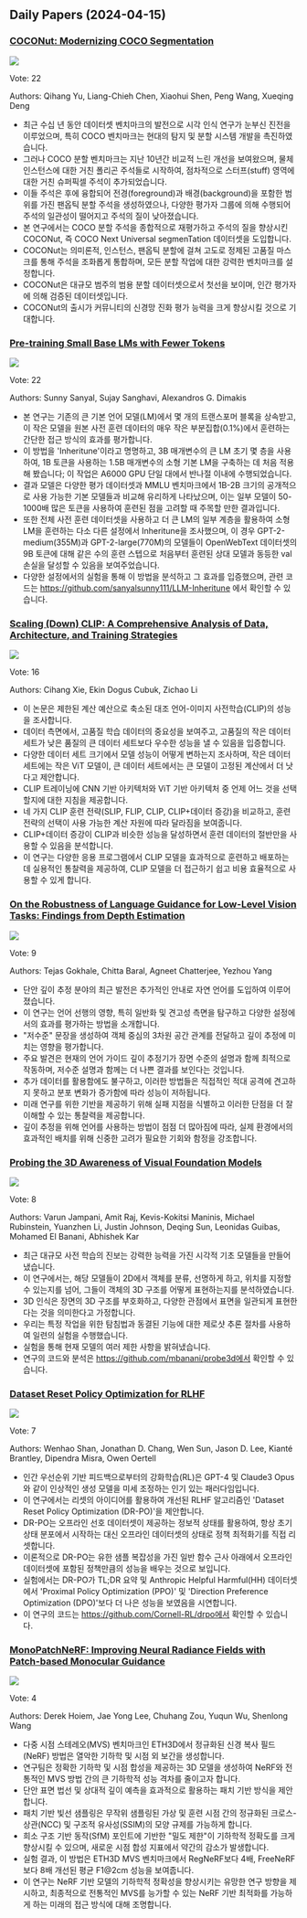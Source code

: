 ## Daily Papers (2024-04-15)

### [COCONut: Modernizing COCO Segmentation](https://arxiv.org/abs/2404.08639)

![](https://cdn-thumbnails.huggingface.co/social-thumbnails/papers/2404.08639.png)

Vote: 22

Authors: Qihang Yu, Liang-Chieh Chen, Xiaohui Shen, Peng Wang, Xueqing Deng

- 최근 수십 년 동안 데이터셋 벤치마크의 발전으로 시각 인식 연구가 눈부신 진전을 이루었으며, 특히 COCO 벤치마크는 현대의 탐지 및 분할 시스템 개발을 촉진하였습니다.
- 그러나 COCO 분할 벤치마크는 지난 10년간 비교적 느린 개선을 보여왔으며, 물체 인스턴스에 대한 거친 폴리곤 주석들로 시작하여, 점차적으로 스터프(stuff) 영역에 대한 거친 슈퍼픽셀 주석이 추가되었습니다.
- 이들 주석은 후에 융합되어 전경(foreground)과 배경(background)을 포함한 범위를 가진 팬옵틱 분할 주석을 생성하였으나, 다양한 평가자 그룹에 의해 수행되어 주석의 일관성이 떨어지고 주석의 질이 낮아졌습니다.
- 본 연구에서는 COCO 분할 주석을 종합적으로 재평가하고 주석의 질을 향상시킨 COCONut, 즉 COCO Next Universal segmenTation 데이터셋을 도입합니다.
- COCONut는 의미론적, 인스턴스, 팬옵틱 분할에 걸쳐 고도로 정제된 고품질 마스크를 통해 주석을 조화롭게 통합하며, 모든 분할 작업에 대한 강력한 벤치마크를 설정합니다.
- COCONut은 대규모 범주의 범용 분할 데이터셋으로서 첫선을 보이며, 인간 평가자에 의해 검증된 데이터셋입니다.
- COCONut의 출시가 커뮤니티의 신경망 진화 평가 능력을 크게 향상시킬 것으로 기대합니다.

### [Pre-training Small Base LMs with Fewer Tokens](https://arxiv.org/abs/2404.08634)

![](https://cdn-thumbnails.huggingface.co/social-thumbnails/papers/2404.08634.png)

Vote: 22

Authors: Sunny Sanyal, Sujay Sanghavi, Alexandros G. Dimakis

- 본 연구는 기존의 큰 기본 언어 모델(LM)에서 몇 개의 트랜스포머 블록을 상속받고, 이 작은 모델을 원본 사전 훈련 데이터의 매우 작은 부분집합(0.1%)에서 훈련하는 간단한 접근 방식의 효과를 평가합니다.
- 이 방법을 'Inheritune'이라고 명명하고, 3B 매개변수의 큰 LM 초기 몇 층을 사용하여, 1B 토큰을 사용하는 1.5B 매개변수의 소형 기본 LM을 구축하는 데 처음 적용해 봤습니다; 이 작업은 A6000 GPU 단일 대에서 반나절 이내에 수행되었습니다.
- 결과 모델은 다양한 평가 데이터셋과 MMLU 벤치마크에서 1B-2B 크기의 공개적으로 사용 가능한 기본 모델들과 비교해 유리하게 나타났으며, 이는 일부 모델이 50-1000배 많은 토큰을 사용하여 훈련된 점을 고려할 때 주목할 만한 결과입니다.
- 또한 전체 사전 훈련 데이터셋을 사용하고 더 큰 LM의 일부 계층을 활용하여 소형 LM을 훈련하는 다소 다른 설정에서 Inheritune을 조사했으며, 이 경우 GPT-2-medium(355M)과 GPT-2-large(770M)의 모델들이 OpenWebText 데이터셋의 9B 토큰에 대해 같은 수의 훈련 스텝으로 처음부터 훈련된 상대 모델과 동등한 val 손실을 달성할 수 있음을 보여주었습니다.
- 다양한 설정에서의 실험을 통해 이 방법을 분석하고 그 효과를 입증했으며, 관련 코드는 https://github.com/sanyalsunny111/LLM-Inheritune 에서 확인할 수 있습니다.

### [Scaling (Down) CLIP: A Comprehensive Analysis of Data, Architecture, and Training Strategies](https://arxiv.org/abs/2404.08197)

![](https://cdn-thumbnails.huggingface.co/social-thumbnails/papers/2404.08197.png)

Vote: 16

Authors: Cihang Xie, Ekin Dogus Cubuk, Zichao Li

- 이 논문은 제한된 계산 예산으로 축소된 대조 언어-이미지 사전학습(CLIP)의 성능을 조사합니다.
- 데이터 측면에서, 고품질 학습 데이터의 중요성을 보여주고, 고품질의 작은 데이터 세트가 낮은 품질의 큰 데이터 세트보다 우수한 성능을 낼 수 있음을 입증합니다.
- 다양한 데이터 세트 크기에서 모델 성능이 어떻게 변하는지 조사하며, 작은 데이터 세트에는 작은 ViT 모델이, 큰 데이터 세트에서는 큰 모델이 고정된 계산에서 더 낫다고 제안합니다.
- CLIP 트레이닝에 CNN 기반 아키텍처와 ViT 기반 아키텍처 중 언제 어느 것을 선택할지에 대한 지침을 제공합니다.
- 네 가지 CLIP 훈련 전략(SLIP, FLIP, CLIP, CLIP+데이터 증강)을 비교하고, 훈련 전략의 선택이 사용 가능한 계산 자원에 따라 달라짐을 보여줍니다.
- CLIP+데이터 증강이 CLIP과 비슷한 성능을 달성하면서 훈련 데이터의 절반만을 사용할 수 있음을 분석합니다.
- 이 연구는 다양한 응용 프로그램에서 CLIP 모델을 효과적으로 훈련하고 배포하는 데 실용적인 통찰력을 제공하여, CLIP 모델을 더 접근하기 쉽고 비용 효율적으로 사용할 수 있게 합니다.

### [On the Robustness of Language Guidance for Low-Level Vision Tasks: Findings from Depth Estimation](https://arxiv.org/abs/2404.08540)

![](https://cdn-thumbnails.huggingface.co/social-thumbnails/papers/2404.08540.png)

Vote: 9

Authors: Tejas Gokhale, Chitta Baral, Agneet Chatterjee, Yezhou Yang

- 단안 깊이 추정 분야의 최근 발전은 추가적인 안내로 자연 언어를 도입하여 이루어졌습니다.
- 이 연구는 언어 선행의 영향, 특히 일반화 및 견고성 측면을 탐구하고 다양한 설정에서의 효과를 평가하는 방법을 소개합니다.
- "저수준" 문장을 생성하여 객체 중심의 3차원 공간 관계를 전달하고 깊이 추정에 미치는 영향을 평가합니다.
- 주요 발견은 현재의 언어 가이드 깊이 추정기가 장면 수준의 설명과 함께 최적으로 작동하며, 저수준 설명과 함께는 더 나쁜 결과를 보인다는 것입니다.
- 추가 데이터를 활용함에도 불구하고, 이러한 방법들은 직접적인 적대 공격에 견고하지 못하고 분포 변화가 증가함에 따라 성능이 저하됩니다.
- 미래 연구를 위한 기반을 제공하기 위해 실패 지점을 식별하고 이러한 단점을 더 잘 이해할 수 있는 통찰력을 제공합니다.
- 깊이 추정을 위해 언어를 사용하는 방법이 점점 더 많아짐에 따라, 실제 환경에서의 효과적인 배치를 위해 신중한 고려가 필요한 기회와 함정을 강조합니다.

### [Probing the 3D Awareness of Visual Foundation Models](https://arxiv.org/abs/2404.08636)

![](https://cdn-thumbnails.huggingface.co/social-thumbnails/papers/2404.08636.png)

Vote: 8

Authors: Varun Jampani, Amit Raj, Kevis-Kokitsi Maninis, Michael Rubinstein, Yuanzhen Li, Justin Johnson, Deqing Sun, Leonidas Guibas, Mohamed El Banani, Abhishek Kar

- 최근 대규모 사전 학습의 진보는 강력한 능력을 가진 시각적 기초 모델들을 만들어냈습니다.
- 이 연구에서는, 해당 모델들이 2D에서 객체를 분류, 선명하게 하고, 위치를 지정할 수 있는지를 넘어, 그들이 객체의 3D 구조를 어떻게 표현하는지를 분석하였습니다.
- 3D 인식은 장면의 3D 구조를 부호화하고, 다양한 관점에서 표면을 일관되게 표현한다는 것을 의미한다고 가정합니다.
- 우리는 특정 작업을 위한 탐침법과 동결된 기능에 대한 제로샷 추론 절차를 사용하여 일련의 실험을 수행했습니다.
- 실험을 통해 현재 모델의 여러 제한 사항을 밝혀냈습니다.
- 연구의 코드와 분석은 https://github.com/mbanani/probe3d에서 확인할 수 있습니다.

### [Dataset Reset Policy Optimization for RLHF](https://arxiv.org/abs/2404.08495)

![](https://cdn-thumbnails.huggingface.co/social-thumbnails/papers/2404.08495.png)

Vote: 7

Authors: Wenhao Shan, Jonathan D. Chang, Wen Sun, Jason D. Lee, Kianté Brantley, Dipendra Misra, Owen Oertell

- 인간 우선순위 기반 피드백으로부터의 강화학습(RL)은 GPT-4 및 Claude3 Opus와 같이 인상적인 생성 모델을 미세 조정하는 인기 있는 패러다임입니다.
- 이 연구에서는 리셋의 아이디어를 활용하여 개선된 RLHF 알고리즘인 'Dataset Reset Policy Optimization (DR-PO)'을 제안합니다.
- DR-PO는 오프라인 선호 데이터셋이 제공하는 정보적 상태를 활용하여, 항상 초기 상태 분포에서 시작하는 대신 오프라인 데이터셋의 상태로 정책 최적화기를 직접 리셋합니다.
- 이론적으로 DR-PO는 유한 샘플 복잡성을 가진 일반 함수 근사 아래에서 오프라인 데이터셋에 포함된 정책만큼의 성능을 배우는 것으로 보입니다.
- 실험에서는 DR-PO가 TL;DR 요약 및 Anthropic Helpful Harmful(HH) 데이터셋에서 'Proximal Policy Optimization (PPO)' 및 'Direction Preference Optimization (DPO)'보다 더 나은 성능을 보였음을 시연합니다.
- 이 연구의 코드는 https://github.com/Cornell-RL/drpo에서 확인할 수 있습니다.

### [MonoPatchNeRF: Improving Neural Radiance Fields with Patch-based Monocular Guidance](https://arxiv.org/abs/2404.08252)

![](https://cdn-thumbnails.huggingface.co/social-thumbnails/papers/2404.08252.png)

Vote: 4

Authors: Derek Hoiem, Jae Yong Lee, Chuhang Zou, Yuqun Wu, Shenlong Wang

- 다중 시점 스테레오(MVS) 벤치마크인 ETH3D에서 정규화된 신경 복사 필드(NeRF) 방법은 열악한 기하학 및 시점 외 보간을 생성합니다.
- 연구팀은 정확한 기하학 및 시점 합성을 제공하는 3D 모델을 생성하여 NeRF와 전통적인 MVS 방법 간의 큰 기하학적 성능 격차를 줄이고자 합니다.
- 단안 표면 법선 및 상대적 깊이 예측을 효과적으로 활용하는 패치 기반 방식을 제안합니다.
- 패치 기반 빛선 샘플링은 무작위 샘플링된 가상 및 훈련 시점 간의 정규화된 크로스-상관(NCC) 및 구조적 유사성(SSIM)의 모양 규제를 가능하게 합니다.
- 희소 구조 기반 동작(SfM) 포인트에 기반한 "밀도 제한"이 기하학적 정확도를 크게 향상시킬 수 있으며, 새로운 시점 합성 지표에서 약간의 감소가 발생합니다.
- 실험 결과, 이 방법은 ETH3D MVS 벤치마크에서 RegNeRF보다 4배, FreeNeRF보다 8배 개선된 평균 F1@2cm 성능을 보여줍니다.
- 이 연구는 NeRF 기반 모델의 기하학적 정확성을 향상시키는 유망한 연구 방향을 제시하고, 최종적으로 전통적인 MVS를 능가할 수 있는 NeRF 기반 최적화를 가능하게 하는 미래의 접근 방식에 대해 조명합니다.


